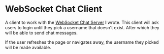 # WebSocket Chat Client

A client to work with the [WebSocket Chat Server]() I wrote. This client
will ask users to login until they pick a username that doesn't exist.
After which they will be able to send chat messages.

If the user refreshes the page or navigates away, the username they picked
will be made available.